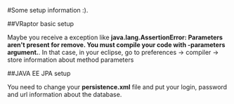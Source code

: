 #Some setup information :).

##VRaptor basic setup

Maybe you receive a exception like **java.lang.AssertionError: Parameters aren't present for remove. You must compile your code with -parameters argument.**. In that case, in your eclipse, go to preferences -> compiler -> store information about method parameters
  	
##JAVA EE JPA setup

You need to change your **persistence.xml** file and put your login, password and url information about the database.
  	

